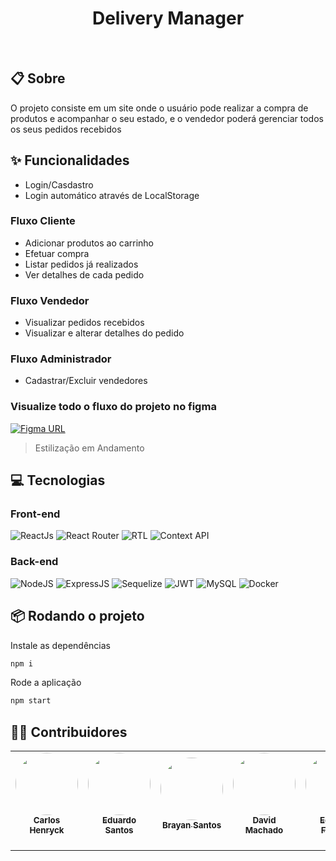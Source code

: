 <h1 align="center">Delivery Manager</h1>
<br/>

## 📋 Sobre
O projeto consiste em um site onde o usuário pode realizar a compra de produtos e acompanhar o seu estado, e o vendedor poderá gerenciar todos os seus pedidos recebidos

## ✨ Funcionalidades
- Login/Casdastro
- Login automático através de LocalStorage
### Fluxo Cliente
- Adicionar produtos ao carrinho
- Efetuar compra
- Listar pedidos já realizados
- Ver detalhes de cada pedido
### Fluxo Vendedor
- Visualizar pedidos recebidos
- Visualizar e alterar detalhes do pedido
### Fluxo Administrador
- Cadastrar/Excluir vendedores

### Visualize todo o fluxo do projeto no figma
[![Figma URL](https://img.shields.io/twitter/url?label=Veja%20no%20figma&logo=figma&logoColor=%234B0082&url=https%3A%2F%2Fwww.figma.com%2Ffile%2FCzwzjVrmxmAngJy1AgvLhU%2FHiLife-Prot-Alta-Fidelidade%3Fnode-id%3D0%253A1)](https://www.figma.com/file/IAIAk2omkWcXUY8kZxMlCC/delivery-app?type=design&node-id=0%3A1&t=SuFZMEcnZxLXYPFo-1)
> Estilização em Andamento

## 💻 Tecnologias
### Front-end
![ReactJs](https://img.shields.io/badge/React.js-0c3e6f?style=for-the-badge&logo=react&logoColor=white)
![React Router](https://img.shields.io/badge/react_router-black?style=for-the-badge&logo=react-router)
![RTL](https://img.shields.io/badge/react_testing_library-b31413?style=for-the-badge)
![Context API](https://img.shields.io/badge/Context_API-0c3e6f?style=for-the-badge&logo=react&logoColor=white)

### Back-end
![NodeJS](https://img.shields.io/badge/Node.js-43853D?style=for-the-badge&logo=node.js&logoColor=white)
![ExpressJS](https://img.shields.io/badge/Express.js-black?style=for-the-badge&logo=express)
![Sequelize](https://img.shields.io/badge/Sequelize-0C3E6F?style=for-the-badge&logo=sequelize)
![JWT](https://img.shields.io/badge/JWT-fb015b?style=for-the-badge&logo=JSONWebTokens)
![MySQL](https://img.shields.io/badge/MySQL-1C1C1C?style=for-the-badge&logo=mysql)
![Docker](https://img.shields.io/badge/docker%20-%230db7ed.svg?&style=for-the-badge&logo=docker&logoColor=white)

## 📦 Rodando o projeto

Instale as dependências
```bash
npm i
```
Rode a aplicação
```bash
npm start
```
## 👨‍💻 Contribuidores
<table>
  <tr>
    <td align="center"><a href="https://github.com/CarlosHenryck" target="_blank" ><img style="border-radius: 50%;" src="https://avatars.githubusercontent.com/u/58481753?v=4s=400&u=0ba16a79456c2f250e7579cb388fa18c5c2d7d65&v=4" width="100px;" alt=""/><br /><sub><b>Carlos Henryck</b></sub></a> <br><br/>
    <td align="center"><a href="https://github.com/lobotelho22" target="_blank" ><img style="border-radius: 50%;" src="https://avatars.githubusercontent.com/u/99725896?v=4" width="100px;" alt=""/><br /><sub><b>Eduardo Santos</b></sub></a><br><br/>
</td>
<td align="center"><a href="https://github.com/Brayan-23" target="_blank" ><img style="border-radius: 50%;" src="https://avatars.githubusercontent.com/u/102385287?v=4" width="100px;" alt=""/><br /><sub><b>Brayan Santos</b></sub></a><br><br/>
</td>
 <td align="center"><a href="https://github.com/davidrmachado" target="_blank" ><img style="border-radius: 50%;" src="https://avatars.githubusercontent.com/u/102385665?v=4" width="100px;" alt=""/><br /><sub><b>David Machado</b></sub></a><br><br/>
<td align="center"><a href="https://github.com/Eduferreiragit" target="_blank" ><img style="border-radius: 50%;" src="https://avatars.githubusercontent.com/u/98242726?v=4" width="100px;" alt=""/><br /><sub><b>Eduardo Ferreira</b></sub></a><br><br/>
</td>
  </tr>
</table>
